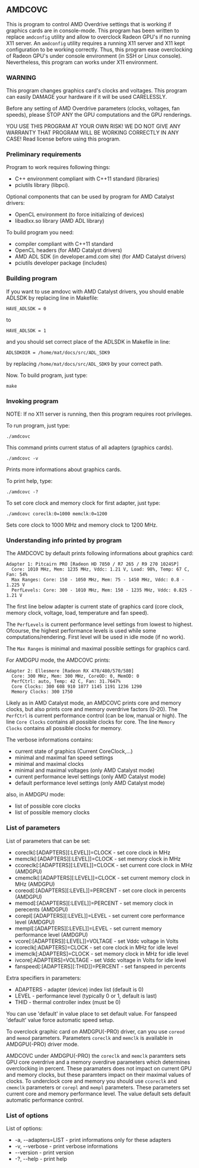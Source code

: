 ## AMDCOVC

This is program to control AMD Overdrive settings that is working if graphics cards
are in console-mode. This program has been written to replace `amdconfig` utility
and allow to overclock Radeon GPU's if no running X11 server. An `amdconfig`
utility requires a running X11 server and X11 kept configuration to be working
correctly. Thus, this program ease overclocking of Radeon GPU's under console environment
(in SSH or Linux console). Nevertheless, this program can works under X11 environment.

### WARNING

This program changes graphics card's clocks and voltages. This program can easily
DAMAGE your hardware if it will be used CARELESSLY.

Before any setting of AMD Overdrive parameters (clocks, voltages, fan speeds),
please STOP ANY the GPU computations and the GPU renderings.

YOU USE THIS PROGRAM AT YOUR OWN RISK! WE DO NOT GIVE ANY WARRANTY THAT PROGRAM
WILL BE WORKING CORRECTLY IN ANY CASE! Read license before using this program.

### Preliminary requirements

Program to work requires following things:

* C++ environment compliant with C++11 standard (libraries)
* pciutils library (libpci).

Optional components that can be used by program for AMD Catalyst drivers:

* OpenCL environment (to force initializing of devices)
* libadlxx.so library (AMD ADL library)

To build program you need:

* compiler compliant with C++11 standard
* OpenCL headers (for AMD Catalyst drivers)
* AMD ADL SDK (in developer.amd.com site) (for AMD Catalyst drivers)
* pciutils developer package (includes)

### Building program

If you want to use amdovc with AMD Catalyst drivers, you should enable ADLSDK
by replacing line in Makefile:

```
HAVE_ADLSDK = 0
```

to 

```
HAVE_ADLSDK = 1
```

and you should set correct place of the ADLSDK in Makefile in line:

```
ADLSDKDIR = /home/mat/docs/src/ADL_SDK9
```

by replacing `/home/mat/docs/src/ADL_SDK9` by your correct path.

Now. To build program, just type:

```
make
```

### Invoking program

NOTE: If no X11 server is running, then this program requires root privileges.

To run program, just type:

```
./amdcovc
```

This command prints current status of all adapters (graphics cards).

```
./amdcovc -v
```

Prints more informations about graphics cards.

To print help, type:

```
./amdcovc -?
```

To set core clock and memory clock for first adapter, just type:

```
./amdcovc coreclk:0=1000 memclk:0=1200
```

Sets core clock to 1000 MHz and memory clock to 1200 MHz.

### Understanding info printed by program

The AMDCOVC by default prints following informations about graphics card:

```
Adapter 1: Pitcairn PRO [Radeon HD 7850 / R7 265 / R9 270 1024SP]
  Core: 1010 MHz, Mem: 1235 MHz, Vddc: 1.21 V, Load: 98%, Temp: 67 C, Fan: 54%
  Max Ranges: Core: 150 - 1050 MHz, Mem: 75 - 1450 MHz, Vddc: 0.8 - 1.225 V
  PerfLevels: Core: 300 - 1010 MHz, Mem: 150 - 1235 MHz, Vddc: 0.825 - 1.21 V
```

The first line below adapter is current state of graphics card (core clock,
memory clock, voltage, load, temperature and fan speed).

The `PerfLevels` is current performance level settings from lowest to highest.
Ofcourse, the highest performance levels is used while some computations/rendering.
First level will be used in idle mode (if no work).

The `Max Ranges` is minimal and maximal possible settings for graphics card.

For AMDGPU mode, the AMDCOVC prints:

```
Adapter 2: Ellesmere [Radeon RX 470/480/570/580]
  Core: 300 MHz, Mem: 300 MHz, CoreOD: 0, MemOD: 0
  PerfCtrl: auto, Temp: 42 C, Fan: 31.7647%
  Core Clocks: 300 608 910 1077 1145 1191 1236 1290
  Memory Clocks: 300 1750
```

Likely as in AMD Catalyst mode, an AMDCOVC prints core and memory clocks,
but also prints core and memory overdrive factors (0-20). The `PerfCtrl` is
current performance control (can be low, manual or high). The line `Core Clocks`
contains all possible clocks for core. The line `Memory Clocks`
contains all possible clocks for memory.

The verbose informations contains:

* current state of graphics (Current CoreClock,...)
* minimal and maximal fan speed settings
* minimal and maximal clocks
* minimal and maximal voltages (only AMD Catalyst mode)
* current performance level settings (only AMD Catalyst mode)
* default performance level settings (only AMD Catalyst mode)

also, in AMDGPU mode:

* list of possible core clocks
* list of possible memory clocks

### List of parameters

List of parameters that can be set:

* coreclk[:[ADAPTERS][:LEVEL]]=CLOCK - set core clock in MHz
* memclk[:[ADAPTERS][:LEVEL]]=CLOCK - set memory clock in MHz
* ccoreclk[:[ADAPTERS][:LEVEL]]=CLOCK - set current core clock in MHz (AMDGPU)
* cmemclk[:[ADAPTERS][:LEVEL]]=CLOCK - set current memory clock in MHz (AMDGPU)
* coreod[:[ADAPTERS][:LEVEL]]=PERCENT - set core clock in percents (AMDGPU)
* memod[:[ADAPTERS][:LEVEL]]=PERCENT - set memory clock in perecents (AMDGPU)
* corepl[:[ADAPTERS][:LEVEL]]=LEVEL - set current core performance level (AMDGPU)
* mempl[:[ADAPTERS][:LEVEL]]=LEVEL - set current memory performance level (AMDGPU)
* vcore[:[ADAPTERS][:LEVEL]]=VOLTAGE - set Vddc voltage in Volts
* icoreclk[:ADAPTERS]=CLOCK - set core clock in MHz for idle level
* imemclk[:ADAPTERS]=CLOCK - set memory clock in MHz for idle level
* ivcore[:ADAPTERS]=VOLTAGE - set Vddc voltage  in Volts for idle level
* fanspeed[:[ADAPTERS][:THID]]=PERCENT -  set fanspeed in percents

Extra specifiers in parameters:

* ADAPTERS - adapter (device) index list (default is 0)
* LEVEL - performance level (typically 0 or 1, default is last)
* THID - thermal controller index (must be 0)

You can use 'default' in value place to set default value.
For fanspeed 'default' value force automatic speed setup.

To overclock graphic card on AMDGPU(-PRO) driver, can you use `coreod` and `memod`
parameters. Parameters `coreclk` and `memclk` is available in AMDGPU(-PRO) driver mode.

AMDCOVC under AMDGPU(-PRO) the `coreclk` and `memclk` paramters sets GPU core overdrive
and a memory overdirve parameters which determines overclocking in percent.
These paramaters does not impact on current GPU and memory clocks, but these paramters
impact on their maximal values of clocks.
To underclock core and memory you should use `ccoreclk` and `cmemclk` parameters or
`corepl` and `mempl` parameters. These parameters set current core and memory
performance level. The value default sets default automatic performance control.

### List of options

List of options:

* -a, --adapters=LIST - print informations only for these adapters
* -v, --verbose - print verbose informations
* --version - print version
* -?, --help - print help
